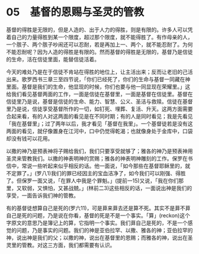 # 05　基督的恩赐与圣灵的管教


基督的得胜是无限的，但是人造的、出于人力的得胜，则是有限的。许多人可以凭着自己的力量得胜到某一个限度，超过那个限度，就不能得胜了。有作母亲的人，一个胲子、两个胲子吵闹还可以忍耐，若是再加上一、两个，就不能忍耐了。为何不能忍耐呢？因为人造的得胜是有限的。然而基督的得胜是无限的，基督乃是信徒的生命，活在信徒里面，能替信徒活着。

今天的难处乃是在于信徒不肯站在得胜的地位上，让主活出来；反而让老旧的己活出来。歌罗西书三章三至四节说，「你们已经死了，你们的生命与基督一同藏在神里面。基督是我们的生命，他显现的时候，你们也要与他一同显现在荣耀里。」这给我们看见基督两面的工作，一面是信徒在基督里，一面是基督在信徒里。基督在信徒里乃是说，基督是信徒的生命、能力、智慧、公义、圣洁与救赎。信徒在基督里乃是说，信徒享受基督所作的一切，如钉死、埋葬、复活、升天。这两方面需要合起来看，有的人对这两面的看见是在不同时期；有的人是同时看见；我是先看见「我在基督里」；过了两年以后，我才看见「基督在我里」。一个基督徒若是没有这两面的看见，就仔像置身在江河中，口中仍觉得乾渴；也就像身处于金库中，口袋却没有钱可以花用。

以撒的神乃是预表神将子赐给我们，我们只要享受就够了；雅各的神乃是预表神用圣灵来管教我们。以撒的神表明神的赏赐；雅各的神表明神雕刻的工作。保罗在书信中，常说一些听起来似乎相反的话。他一面说，「如今那些在基督耶稣里的，就不定罪了。」(罗八1)我们的罪已经因主的宝血洁净了，如今我们可以刚强、得胜了。但保罗一面又说，「在罪人中我是个罪魁。」(提前一15)又说，「我在你们那里，又软弱，又惧怕，又甚战兢。」(林前二3)这些相反的话，一面说出神是我们的享受，一面告诉我们神的管教。

有的基督徒想算自己是死的(罗六11)，可是萛来萛去还是算不死。其实不是萛不萛自己是死的问题，乃是说在你看，基督的死是不是一个事实。「算」(reckon)这个字原文的意思乃是簿记上的算，它指明一个事实。我们萛自己是死的，不是一个感觉的问题，乃是事实的问题。我们的神是亚伯拉罕、以撒、雅各的神；亚伯拉罕的神，说出神是我们的父；以撒的神，说出在基督里的恩赐；而雅各的神，说出在圣灵里的管教。对这三方面，我们都需要有认识。

